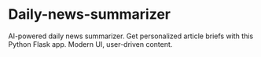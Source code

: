 # Daily-news-summarizer
AI-powered daily news summarizer. Get personalized article briefs with this Python Flask app. Modern UI, user-driven content.
